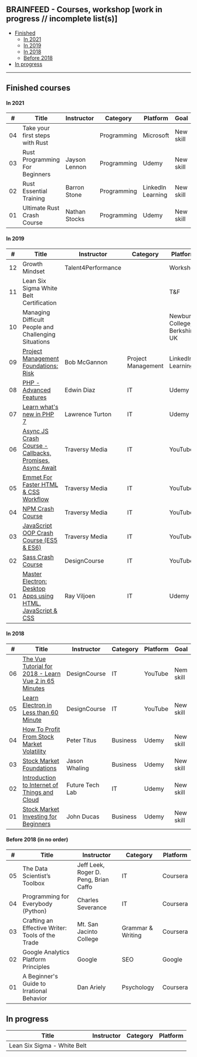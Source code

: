 ## BRAINFEED - Courses, workshop [work in progress // incomplete list(s)]

+ [Finished](#finished)
   + [In 2021](#finished_2021)
   + [In 2019](#finished_2019)
   + [In 2018](#finished_2018)
   + [Before 2018](#before_2018)
+ [In progress](#in_progress)

---

<a id="finished"></a>
## Finished courses

<a id="finished_2021"></a>
#### In 2021

\# | Title | Instructor | Category | Platform | Goal
-- | ----- | ---------- | -------- | -------- | ----
04 | Take your first steps with Rust |  | Programming | Microsoft | New skill
03 | Rust Programming For Beginners | Jayson Lennon | Programming | Udemy | New skill
02 | Rust Essential Training | Barron Stone | Programming | LinkedIn Learning | New skill
01 | Ultimate Rust Crash Course | Nathan Stocks | Programming | Udemy | New skill

<a id="finished_2019"></a>
#### In 2019

\# | Title | Instructor | Category | Platform | Goal
-- | ----- | ---------- | -------- | -------- | ----
12 | Growth Mindset | Talent4Performance | | Workshop | | 
11 | Lean Six Sigma White Belt Certification | | | T&F | Improvement / New skill
10 | Managing Difficult People and Challenging Situations | | | Newbury College, Berkshire, UK | New Skill
09 | [Project Management Foundations: Risk](https://www.linkedin.com/learning/project-management-foundations-risk-3) | Bob McGannon | Project Management | LinkedIn Learning | New Skill
08 | [PHP - Advanced Features](https://www.udemy.com/course/php-advanced-features/) | Edwin Diaz | IT | Udemy | Improvement
07 | [Learn what's new in PHP 7](https://www.udemy.com/course/php7-new-features/) | Lawrence Turton | IT | Udemy | Improvement
06 | [Async JS Crash Course - Callbacks, Promises, Async Await](https://www.youtube.com/watch?v=PoRJizFvM7s) | Traversy Media | IT | YouTube | Refresher
05 | [Emmet For Faster HTML & CSS Workflow](https://www.youtube.com/watch?v=5BIAdWNcr8Y) | Traversy Media | IT | YouTube | New Skill
04 | [NPM Crash Course](https://www.youtube.com/watch?v=jHDhaSSKmB0) | Traversy Media | IT | YouTube | Refresher
03 | [JavaScript OOP Crash Course (ES5 & ES6)](https://www.youtube.com/watch?v=vDJpGenyHaA) | Traversy Media | IT | YouTube | Refresher
02 | [Sass Crash Course](https://www.youtube.com/watch?v=roywYSEPSvc) | DesignCourse | IT | YouTube | Refresher
01 | [Master Electron: Desktop Apps using HTML, JavaScript & CSS](https://www.udemy.com/master-electron/) | Ray Viljoen | IT | Udemy | Gain new skill

<a id="finished_2018"></a>
#### In 2018

\# | Title | Instructor | Category | Platform | Goal
-- | ----- | ---------- | -------- | -------- | ----
06 | [The Vue Tutorial for 2018 - Learn Vue 2 in 65 Minutes](https://www.youtube.com/watch?v=78tNYZUS-ps) | DesignCourse | IT | YouTube | Nem skill
05 | [Learn Electron in Less than 60 Minute](https://www.youtube.com/watch?v=2RxHQoiDctI) | DesignCourse | IT | YouTube | New skill
04 | [How To Profit From Stock Market Volatility](https://www.udemy.com/how-to-trade-stock-market-volatility/) | Peter Titus | Business | Udemy | New skill
03 | [Stock Market Foundations](https://www.udemy.com/how-to-invest-in-the-stock-market-beginners/) | Jason Whaling | Business | Udemy | New skill
02 | [Introduction to Internet of Things and Cloud](https://www.udemy.com/a4iot-intro-iot-cloud/) | Future Tech Lab | IT | Udemy | New skill
01 | [Stock Market Investing for Beginners](https://www.udemy.com/the-beginners-guide-to-the-stock-market/) | John Ducas | Business | Udemy | New skill

<a id="before_2018"></a>
#### Before 2018 (in no order)

\# | Title | Instructor | Category | Platform
-- | ----- | ---------- | -------- | --------
05 | The Data Scientist’s Toolbox | Jeff Leek, Roger D. Peng, Brian Caffo | IT | Coursera
04 | Programming for Everybody (Python) | Charles Severance | IT | Coursera
03 | Crafting an Effective Writer: Tools of the Trade | Mt. San Jacinto College | Grammar & Writing | Coursera
02 | Google Analytics Platform Principles | Google | SEO | Google
01 | A Beginner's Guide to Irrational Behavior | Dan Ariely | Psychology | Coursera
 

<a id="in_progress"></a>
## In progress

Title | Instructor | Category | Platform
----- | ---------- | -------- | --------
Lean Six Sigma - White Belt | | | 
